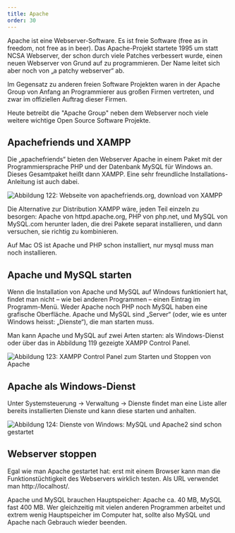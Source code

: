 ```yaml
---
title: Apache
order: 30
---
```

Apache ist eine Webserver-Software. Es ist freie Software (free as in freedom,
not free as in beer). Das Apache-Projekt startete 1995 um statt NCSA Webserver, der schon durch viele Patches verbessert wurde, einen neuen Webserver von Grund auf zu programmieren. Der Name leitet sich aber noch von „a patchy webserver“ ab.

Im Gegensatz zu anderen freien Software Projekten waren in der Apache Group von Anfang an Programmierer aus großen Firmen vertreten, und zwar im offiziellen Auftrag dieser Firmen.

Heute betreibt die "Apache Group" neben dem Webserver noch viele weitere
wichtige Open Source Software Projekte.

Apachefriends und XAMPP
------------------------
Die „apachefriends“ bieten den Webserver Apache in einem Paket mit der Programmiersprache PHP und der Datenbank MySQL für Windows an. Dieses Gesamtpaket heißt dann XAMPP. Eine sehr freundliche Installations-Anleitung ist auch dabei.


![Abbildung 122: Webseite von apachefriends.org, download von XAMPP](/images/image324.png)

Die Alternative zur Distribution XAMPP wäre, jeden Teil einzeln zu besorgen: Apache von httpd.apache.org, PHP von php.net, und MySQL von MySQL.com herunter laden, die drei Pakete separat installieren, und dann versuchen, sie richtig zu kombinieren. 

Auf Mac OS ist Apache und PHP schon installiert, nur mysql muss man noch
installieren.

Apache und MySQL starten
-------------------------
Wenn die Installation von Apache und MySQL auf Windows funktioniert hat, findet
man nicht – wie bei anderen Programmen – einen Eintrag im Programm-Menü. Weder
Apache noch PHP noch MySQL haben eine grafische Oberfläche. Apache und MySQL
sind „Server“ (oder, wie es unter Windows heisst: „Dienste“), die man starten muss.

Man kann Apache und MySQL auf zwei Arten starten: als Windows-Dienst oder über das in  Abbildung 119 gezeigte XAMPP Control Panel. 


![Abbildung 123: XAMPP Control Panel zum Starten und Stoppen von Apache](/images/image325.png)

Apache als Windows-Dienst
--------------------------
Unter Systemsteuerung -&gt; Verwaltung -&gt; Dienste findet man eine Liste aller
bereits installierten Dienste und kann diese starten und anhalten.

![Abbildung 124: Dienste von Windows: MySQL und Apache2 sind schon gestartet](/images/image326.png)

Webserver stoppen
------------------
Egal wie man Apache gestartet hat: erst mit einem Browser kann man die Funktionstüchtigkeit des Webservers wirklich testen. Als URL verwendet man http://localhost/. 


Apache und MySQL brauchen Hauptspeicher: Apache ca. 40 MB, MySQL fast 400 MB.
Wer gleichzeitig mit vielen anderen Programmen arbeitet und extrem wenig
Hauptspeicher im Computer hat, sollte also MySQL und Apache nach Gebrauch wieder
beenden. 

